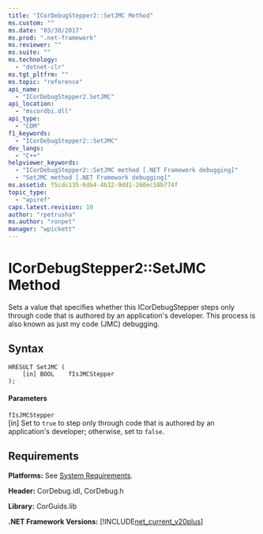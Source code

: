 ```yaml
---
title: "ICorDebugStepper2::SetJMC Method"
ms.custom: ""
ms.date: "03/30/2017"
ms.prod: ".net-framework"
ms.reviewer: ""
ms.suite: ""
ms.technology: 
  - "dotnet-clr"
ms.tgt_pltfrm: ""
ms.topic: "reference"
api_name: 
  - "ICorDebugStepper2.SetJMC"
api_location: 
  - "mscordbi.dll"
api_type: 
  - "COM"
f1_keywords: 
  - "ICorDebugStepper2::SetJMC"
dev_langs: 
  - "C++"
helpviewer_keywords: 
  - "ICorDebugStepper2::SetJMC method [.NET Framework debugging]"
  - "SetJMC method [.NET Framework debugging]"
ms.assetid: f5cdc135-6db4-4b32-9dd1-260ec58b774f
topic_type: 
  - "apiref"
caps.latest.revision: 10
author: "rpetrusha"
ms.author: "ronpet"
manager: "wpickett"
---
```

# ICorDebugStepper2::SetJMC Method
Sets a value that specifies whether this ICorDebugStepper steps only through code that is authored by an application's developer. This process is also known as just my code (JMC) debugging.  
  
## Syntax  
  
```  
HRESULT SetJMC (  
    [in] BOOL    fIsJMCStepper  
);  
```  
  
#### Parameters  
 `fIsJMCStepper`  
 [in] Set to `true` to step only through code that is authored by an application's developer; otherwise, set to `false`.  
  
## Requirements  
 **Platforms:** See [System Requirements](../../../../docs/framework/get-started/system-requirements.md).  
  
 **Header:** CorDebug.idl, CorDebug.h  
  
 **Library:** CorGuids.lib  
  
 **.NET Framework Versions:** [!INCLUDE[net_current_v20plus](../../../../includes/net-current-v20plus-md.md)]
